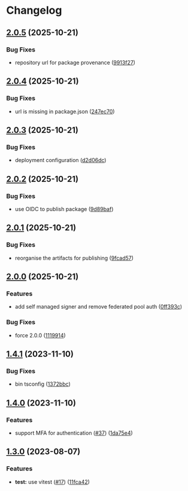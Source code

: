 # Changelog

## [2.0.5](https://github.com/ScribeLabsAI/ScribeAuthNode/compare/2.0.4...2.0.5) (2025-10-21)


### Bug Fixes

* repository url for package provenance ([9913f27](https://github.com/ScribeLabsAI/ScribeAuthNode/commit/9913f27327a565b43f5e716bf14daa819da9ec07))

## [2.0.4](https://github.com/ScribeLabsAI/ScribeAuthNode/compare/2.0.3...2.0.4) (2025-10-21)


### Bug Fixes

* url is missing in package.json ([247ec70](https://github.com/ScribeLabsAI/ScribeAuthNode/commit/247ec7090bd2f111e7465c5abaa4a7eef504e8f9))

## [2.0.3](https://github.com/ScribeLabsAI/ScribeAuthNode/compare/2.0.2...2.0.3) (2025-10-21)


### Bug Fixes

* deployment configuration ([d2d06dc](https://github.com/ScribeLabsAI/ScribeAuthNode/commit/d2d06dcafa9a6c3239915123f636422e00ae149b))

## [2.0.2](https://github.com/ScribeLabsAI/ScribeAuthNode/compare/2.0.1...2.0.2) (2025-10-21)


### Bug Fixes

* use OIDC to publish package ([9d89baf](https://github.com/ScribeLabsAI/ScribeAuthNode/commit/9d89bafa05b97dae7e40dd171646604a01813f8d))

## [2.0.1](https://github.com/ScribeLabsAI/ScribeAuthNode/compare/2.0.0...2.0.1) (2025-10-21)


### Bug Fixes

* reorganise the artifacts for publishing ([9fcad57](https://github.com/ScribeLabsAI/ScribeAuthNode/commit/9fcad572153727309434f494368530816361d574))

## [2.0.0](https://github.com/ScribeLabsAI/ScribeAuthNode/compare/1.4.1...2.0.0) (2025-10-21)


### Features

* add self managed signer and remove federated pool auth ([0ff393c](https://github.com/ScribeLabsAI/ScribeAuthNode/commit/0ff393c936cd9583224464070d2832fca95d0f66))


### Bug Fixes

* force 2.0.0 ([1119914](https://github.com/ScribeLabsAI/ScribeAuthNode/commit/111991478dd85056ec9dc86c748e5dfb63614587))

## [1.4.1](https://github.com/ScribeLabsAI/ScribeAuthNode/compare/1.4.0...1.4.1) (2023-11-10)


### Bug Fixes

* bin tsconfig ([1372bbc](https://github.com/ScribeLabsAI/ScribeAuthNode/commit/1372bbca939f958796efc8a71f897129ebf4d7d0))

## [1.4.0](https://github.com/ScribeLabsAI/ScribeAuthNode/compare/1.3.0...1.4.0) (2023-11-10)


### Features

* support MFA for authentication ([#37](https://github.com/ScribeLabsAI/ScribeAuthNode/issues/37)) ([1da75e4](https://github.com/ScribeLabsAI/ScribeAuthNode/commit/1da75e430889ea99da98704f36e0f67c71a8a1f0))

## [1.3.0](https://github.com/ScribeLabsAI/ScribeAuthNode/compare/1.2.1...1.3.0) (2023-08-07)


### Features

* **test:** use vitest ([#17](https://github.com/ScribeLabsAI/ScribeAuthNode/issues/17)) ([11fca42](https://github.com/ScribeLabsAI/ScribeAuthNode/commit/11fca42bbf7accec60e4aa6ce742d421ae589752))
